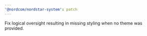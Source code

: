 ```yaml
---
'@nordcom/nordstar-system': patch
---
```


Fix logical oversight resulting in missing styling when no theme was provided.
